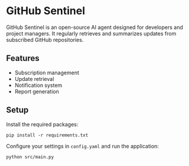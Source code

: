 # GitHub Sentinel

GitHub Sentinel is an open-source AI agent designed for developers and project managers. It regularly retrieves and summarizes updates from subscribed GitHub repositories.

## Features
- Subscription management
- Update retrieval
- Notification system
- Report generation

## Setup

Install the required packages:

```
pip install -r requirements.txt
```

Configure your settings in `config.yaml` and run the application:

```
python src/main.py
```
